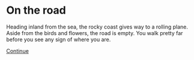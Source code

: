 # On the road 

Heading inland from the sea, the rocky coast gives way to a rolling plane. Aside from the birds and flowers, the road is empty. You walk pretty far before you see any sign of where you are.   

[Continue](crossroads.html)
